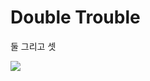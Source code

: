 # Double Trouble

둘 그리고 셋 


![](https://topmanhwa.net/wp-content/uploads/2020/08/double-trouble-193x278.jpg)
